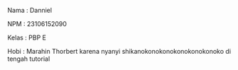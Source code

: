 Nama : Danniel

NPM : 23106152090

Kelas : PBP E

Hobi : Marahin Thorbert karena nyanyi shikanokonokonokonokonokonoko di tengah tutorial